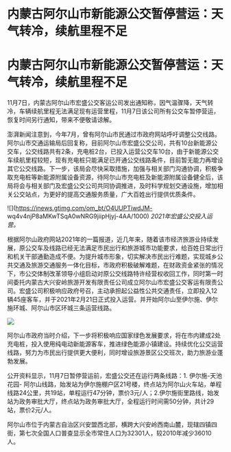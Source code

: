 # 内蒙古阿尔山市新能源公交暂停营运：天气转冷，续航里程不足

# 内蒙古阿尔山市新能源公交暂停营运：天气转冷，续航里程不足

11月7日，内蒙古阿尔山市宏盛公交客运公司发出通知称，因气温骤降，天气转冷，车辆续航里程无法满足现有运营里程，11月7日该公司所有公交车暂停营运，恢复时间另行通知，带来不便敬请谅解。

澎湃新闻注意到，今年7月，曾有阿尔山市民通过市政府网站呼吁调整公交线路。阿尔山市交通运输局后回复称，目前阿尔山市宏盛公交公司，共有10台新能源公交车，公交线路共有2条，充电桩2台，已投入运营公交车10台，由于新能源公交车续航里程较短，现有充电桩只能满足已开通公交线路条件，目前暂无能力再增设其它公交线路。下一步，该局会尽快采取措施，加强与相关部门沟通协调，积极争取充电桩等新能源附属设备资源，待阿尔山市充电桩及新能源附属设备健全后，该局将会与相关部门及宏盛公交公司共同协调推进，及时科学规划交通设施，增加相关公交站点，为更好的提高交通服务质量，广大百姓出行提供优质条件。

![](https://inews.gtimg.com/om_bt/O4UUPTiwdJM-
wq4v4njP8aMKwTSqA0wNRG9jiipHjyj-4AA/1000) _2021年宏盛公交投入运营。_

根据阿尔山政府网站2021年的一篇报道，近几年来，随着该市经济旅游业持续发展，原公交车及线路已经无法满足市民出行和旅游城市功能要求，给百姓日常出行和机关干部通勤造成不便。为提升城市形象，切实解决市民出行难题，实现城乡公共交通及旅游交通服务一体化目标，市政府积极破解难题，在财政资金紧张的情况下，市公交体制改革领导小组启动对原公交线路特许经营权收回工作，同时第一时间委托内蒙古大兴安岭旅游开发有限责任公司成立阿尔山市宏盛公交客运有限责公司。宏盛公司积极响应政府号召，主动承担起公益性公共交通责任，立即投入12辆45座客车，并于2021年2月21日正式投入运营。并开始阿尔山至伊尔施、伊尔施环城、阿尔山市区环城三条运营线路。

![](https://inews.gtimg.com/om_bt/OoG25g0LBl0Jei92c2wCf2XZkr4OcQST18q-TRpD1oXnIAA/1000)

阿尔山市政府当时介绍，下一步将积极响应国家绿色发展要求，将在市内建成2处充电桩，投入使用纯电动新能源客车，推进绿色能源小镇建设。持续优化公交运营线路，努力为市民出行提供更大便利，同时增设旅游景区公交班次，助力旅游业蓬勃发展。

公开资料显示，11月7日暂停营运前，宏盛公交还在运行两条线路：1. 伊尔施-天池花园-
阿尔山线路，始发站为伊尔施棚户区21号楼，终点站为阿尔山火车站，单程线路24公里，共19站，单程运行47分钟，票价3元/人；2.伊尔施街里路线，始发站为政务审批大厅，终点站为政务审批大厅，全程运行时间需50分钟，共计29站，票价2元/人。

阿尔山市位于内蒙古自治区兴安盟西北部，横跨大兴安岭西南山麓，现辖四镇四街，第七次全国人口普查显示全市常住人口为32301人，较2010年减少36010人。

